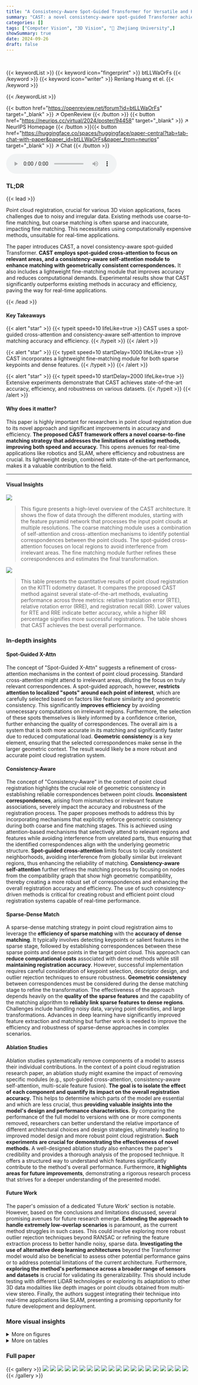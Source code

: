```yaml
---
title: "A Consistency-Aware Spot-Guided Transformer for Versatile and Hierarchical Point Cloud Registration"
summary: "CAST: a novel consistency-aware spot-guided Transformer achieves state-of-the-art accuracy and efficiency in point cloud registration."
categories: []
tags: ["Computer Vision", "3D Vision", "🏢 Zhejiang University",]
showSummary: true
date: 2024-09-26
draft: false
---
```


<br>

{{< keywordList >}}
{{< keyword icon="fingerprint" >}} btLLWaOrFs {{< /keyword >}}
{{< keyword icon="writer" >}} Renlang Huang et el. {{< /keyword >}}
 
{{< /keywordList >}}

{{< button href="https://openreview.net/forum?id=btLLWaOrFs" target="_blank" >}}
↗ OpenReview
{{< /button >}}
{{< button href="https://neurips.cc/virtual/2024/poster/94458" target="_blank" >}}
↗ NeurIPS Homepage
{{< /button >}}{{< button href="https://huggingface.co/spaces/huggingface/paper-central?tab=tab-chat-with-paper&paper_id=btLLWaOrFs&paper_from=neurips" target="_blank" >}}
↗ Chat
{{< /button >}}



<audio controls>
    <source src="https://ai-paper-reviewer.com/btLLWaOrFs/podcast.wav" type="audio/wav">
    Your browser does not support the audio element.
</audio>


### TL;DR


{{< lead >}}

Point cloud registration, crucial for various 3D vision applications, faces challenges due to noisy and irregular data.  Existing methods use coarse-to-fine matching, but coarse matching is often sparse and inaccurate, impacting fine matching.  This necessitates using computationally expensive methods, unsuitable for real-time applications. 

The paper introduces CAST, a novel consistency-aware spot-guided Transformer.  **CAST employs spot-guided cross-attention to focus on relevant areas, and a consistency-aware self-attention module to enhance matching with geometrically consistent correspondences.**  It also includes a lightweight fine-matching module that improves accuracy and reduces computational demands. Experimental results show that CAST significantly outperforms existing methods in accuracy and efficiency, paving the way for real-time applications.

{{< /lead >}}


#### Key Takeaways

{{< alert "star" >}}
{{< typeit speed=10 lifeLike=true >}} CAST uses a spot-guided cross-attention and consistency-aware self-attention to improve matching accuracy and efficiency. {{< /typeit >}}
{{< /alert >}}

{{< alert "star" >}}
{{< typeit speed=10 startDelay=1000 lifeLike=true >}} CAST incorporates a lightweight fine-matching module for both sparse keypoints and dense features. {{< /typeit >}}
{{< /alert >}}

{{< alert "star" >}}
{{< typeit speed=10 startDelay=2000 lifeLike=true >}} Extensive experiments demonstrate that CAST achieves state-of-the-art accuracy, efficiency, and robustness on various datasets. {{< /typeit >}}
{{< /alert >}}

#### Why does it matter?
This paper is highly important for researchers in point cloud registration due to its novel approach and significant improvements in accuracy and efficiency.  **The proposed CAST framework offers a novel coarse-to-fine matching strategy that addresses the limitations of existing methods, improving both speed and accuracy.**  This opens avenues for real-time applications like robotics and SLAM, where efficiency and robustness are crucial.  Its lightweight design, combined with state-of-the-art performance, makes it a valuable contribution to the field.

------
#### Visual Insights



![](https://ai-paper-reviewer.com/btLLWaOrFs/figures_3_1.jpg)

> This figure presents a high-level overview of the CAST architecture. It shows the flow of data through the different modules, starting with the feature pyramid network that processes the input point clouds at multiple resolutions.  The coarse matching module uses a combination of self-attention and cross-attention mechanisms to identify potential correspondences between the point clouds. The spot-guided cross-attention focuses on local regions to avoid interference from irrelevant areas. The fine matching module further refines these correspondences and estimates the final transformation.





![](https://ai-paper-reviewer.com/btLLWaOrFs/tables_7_1.jpg)

> This table presents the quantitative results of point cloud registration on the KITTI odometry dataset.  It compares the proposed CAST method against several state-of-the-art methods, evaluating performance across three metrics: relative translation error (RTE), relative rotation error (RRE), and registration recall (RR). Lower values for RTE and RRE indicate better accuracy, while a higher RR percentage signifies more successful registrations. The table shows that CAST achieves the best overall performance.





### In-depth insights


#### Spot-Guided X-Attn
The concept of "Spot-Guided X-Attn" suggests a refinement of cross-attention mechanisms in the context of point cloud processing.  Standard cross-attention might attend to irrelevant areas, diluting the focus on truly relevant correspondences.  A spot-guided approach, however, **restricts attention to localized "spots" around each point of interest**, which are carefully selected based on factors like feature similarity and geometric consistency. This significantly **improves efficiency** by avoiding unnecessary computations on irrelevant regions.  Furthermore, the selection of these spots themselves is likely informed by a confidence criterion, further enhancing the quality of correspondences. The overall aim is a system that is both more accurate in its matching and significantly faster due to reduced computational load. **Geometric consistency** is a key element, ensuring that the selected correspondences make sense in the larger geometric context.  The result would likely be a more robust and accurate point cloud registration system.

#### Consistency-Aware
The concept of "Consistency-Aware" in the context of point cloud registration highlights the crucial role of geometric consistency in establishing reliable correspondences between point clouds.  **Inconsistent correspondences**, arising from mismatches or irrelevant feature associations, severely impact the accuracy and robustness of the registration process.  The paper proposes methods to address this by incorporating mechanisms that explicitly enforce geometric consistency during both coarse and fine matching stages.  This is achieved using attention-based mechanisms that selectively attend to relevant regions and features while avoiding interference from unrelated parts, thus ensuring that the identified correspondences align with the underlying geometric structure.  **Spot-guided cross-attention** limits focus to locally consistent neighborhoods, avoiding interference from globally similar but irrelevant regions, thus enhancing the reliability of matching.  **Consistency-aware self-attention** further refines the matching process by focusing on nodes from the compatibility graph that show high geometric compatibility, thereby creating a more robust set of correspondences and enhancing the overall registration accuracy and efficiency.  The use of such consistency-driven methods is critical for creating robust and efficient point cloud registration systems capable of real-time performance.

#### Sparse-Dense Match
A sparse-dense matching strategy in point cloud registration aims to leverage the **efficiency of sparse matching** with the **accuracy of dense matching**.  It typically involves detecting keypoints or salient features in the sparse stage, followed by establishing correspondences between these sparse points and dense points in the target point cloud.  This approach can **reduce computational costs** associated with dense methods while still **maintaining registration accuracy**.  However, successful implementation requires careful consideration of keypoint selection, descriptor design, and outlier rejection techniques to ensure robustness.  **Geometric consistency** between correspondences must be considered during the dense matching stage to refine the transformation.  The effectiveness of the approach depends heavily on the **quality of the sparse features** and the capability of the matching algorithm to **reliably link sparse features to dense regions**.  Challenges include handling noisy data, varying point densities, and large transformations.  Advances in deep learning have significantly improved feature extraction and matching but further work is needed to improve the efficiency and robustness of sparse-dense approaches in complex scenarios.

#### Ablation Studies
Ablation studies systematically remove components of a model to assess their individual contributions.  In the context of a point cloud registration research paper, an ablation study might examine the impact of removing specific modules (e.g., spot-guided cross-attention, consistency-aware self-attention, multi-scale feature fusion).  **The goal is to isolate the effect of each component and quantify its impact on the overall registration accuracy.** This helps to determine which parts of the model are essential and which are less crucial, thus **providing valuable insights into the model's design and performance characteristics.**  By comparing the performance of the full model to versions with one or more components removed, researchers can better understand the relative importance of different architectural choices and design strategies, ultimately leading to improved model design and more robust point cloud registration.  **Such experiments are crucial for demonstrating the effectiveness of novel methods.** A well-designed ablation study also enhances the paper's credibility and provides a thorough analysis of the proposed technique.  It offers a structured way to understand which features significantly contribute to the method's overall performance.  Furthermore, **it highlights areas for future improvements**, demonstrating a rigorous research process that strives for a deeper understanding of the presented model.

#### Future Work
The paper's omission of a dedicated 'Future Work' section is notable.  However, based on the conclusions and limitations discussed, several promising avenues for future research emerge.  **Extending the approach to handle extremely low-overlap scenarios** is paramount, as the current method struggles in such cases.  This could involve exploring more robust outlier rejection techniques beyond RANSAC or refining the feature extraction process to better handle noisy, sparse data.  **Investigating the use of alternative deep learning architectures** beyond the Transformer model would also be beneficial to assess other potential performance gains or to address potential limitations of the current architecture.  Furthermore, **exploring the method's performance across a broader range of sensors and datasets** is crucial for validating its generalizability.  This should include testing with different LiDAR technologies or exploring its adaptation to other 3D data modalities like depth images or point clouds obtained from multi-view stereo. Finally, the authors suggest integrating their technique into real-time applications like SLAM, presenting a promising opportunity for future development and deployment.


### More visual insights

<details>
<summary>More on figures
</summary>


![](https://ai-paper-reviewer.com/btLLWaOrFs/figures_4_1.jpg)

> This figure illustrates the concepts of consistency-aware self-attention and spot-guided cross-attention. The left panel shows how these attention mechanisms work by focusing on specific nodes (spots) and salient nodes, respectively, to avoid interference from irrelevant areas. The right panel visually compares global cross-attention with spot-guided cross-attention, demonstrating the effectiveness of spot-guided cross-attention in selecting relevant features for matching.


![](https://ai-paper-reviewer.com/btLLWaOrFs/figures_7_1.jpg)

> This figure showcases three qualitative examples of point cloud registration on the KITTI dataset using the proposed CAST method.  It visually demonstrates the different stages of the process: initial point clouds with detected keypoints highlighted, the matching of these keypoints between the source and target frames, and the final aligned point clouds after pose estimation. While some outliers remain, the overall alignment is highly accurate.


![](https://ai-paper-reviewer.com/btLLWaOrFs/figures_14_1.jpg)

> This figure shows the detailed architecture of the KPConv-based feature pyramid network used in the CAST model.  It consists of an encoder-decoder structure. The encoder downsamples the point cloud features through several KPConv and ResBlock layers, while the decoder upsamples the features back to the original resolution.  The specific number of layers and channels are indicated in the diagram.


![](https://ai-paper-reviewer.com/btLLWaOrFs/figures_15_1.jpg)

> This figure shows the detailed architecture of the consistency-aware spot-guided transformer used for coarse feature matching in the paper.  It highlights the multi-scale feature fusion, spot-guided cross-attention, and consistency-aware self-attention modules. The process starts with semi-dense and coarse features which go through multiple blocks. Each block includes a self-attention module focusing on salient nodes and a cross-attention module focusing on neighboring spots to aggregate features.  Finally, a linear attention module integrates the multi-scale features to produce matching scores.


![](https://ai-paper-reviewer.com/btLLWaOrFs/figures_15_2.jpg)

> This figure illustrates the architecture of the attentive keypoint detector and descriptor used in the CAST model.  It shows how grouped features (from multiple points in a local neighborhood) are processed through multiple Multilayer Perceptrons (MLPs) and operations such as maxpooling, product, sum, softmax, and softplus to generate attentive scores and ultimately keypoints and their corresponding descriptors.  The uncertainty of each detected keypoint is also estimated.


![](https://ai-paper-reviewer.com/btLLWaOrFs/figures_21_1.jpg)

> This figure shows three examples of point cloud registration on the KITTI dataset using the proposed method.  Each example is displayed across three columns showing the source and target point clouds with detected keypoints highlighted, the sparse keypoint correspondences, and the final pose-aligned point clouds. The keypoints are selected for being located at distinctive features like corners and edges.  While some outliers remain, their error is small enough that accurate registration is still achieved.


![](https://ai-paper-reviewer.com/btLLWaOrFs/figures_21_2.jpg)

> This figure compares the qualitative registration results of four different methods (CoFiNet, GeoTransformer, RoITr, and CAST) against the ground truth on the 3DMatch dataset. Five example pairs of point clouds are shown, with each row illustrating a different pair.  Each column shows the results of a different method, demonstrating the accuracy and robustness of the proposed CAST method compared to others.


</details>




<details>
<summary>More on tables
</summary>


![](https://ai-paper-reviewer.com/btLLWaOrFs/tables_8_1.jpg)
> This table presents a comparison of different methods for indoor RGB-D point cloud registration on two datasets: 3DMatch and 3DLoMatch.  The results are given as registration recall percentages for different numbers of sample points (5000, 2500, 1000, 500, and 250), and the average registration recall across all sample sizes is also provided.  The time taken for each method is listed in the final column.  This allows for the comparison of performance and computational efficiency across various state-of-the-art approaches.

![](https://ai-paper-reviewer.com/btLLWaOrFs/tables_8_2.jpg)
> This table presents the quantitative results of point cloud registration on the nuScenes dataset.  It compares the proposed CAST method against several other methods, both traditional and learning-based, using three key metrics: relative translation error (RTE), relative rotation error (RRE), and registration recall (RR).  Lower values of RTE and RRE indicate better accuracy, while a higher RR indicates better overall registration performance.

![](https://ai-paper-reviewer.com/btLLWaOrFs/tables_9_1.jpg)
> This table presents the ablation study results of the coarse matching module on two indoor datasets, 3DMatch and 3DLoMatch.  Five different configurations are compared, each removing one or more components of the proposed consistency-aware spot-guided Transformer (CAST) architecture. The components evaluated are multi-scale feature fusion (MS), spot-guided cross-attention (SG), consistency-aware self-attention (CA), and overlap prediction (OV). The results show the impact of each component on the performance metrics: patch inlier ratio (PIR), patch matching recall (PMR), and registration recall (RR).

![](https://ai-paper-reviewer.com/btLLWaOrFs/tables_9_2.jpg)
> This table presents the ablation study results on the KITTI dataset for the fine matching module of the CAST method. It shows the impact of removing different components of the fine matching module on the registration performance, measured by RTE (Relative Translation Error), RRE (Relative Rotation Error), and RR (Registration Recall). The results demonstrate the importance of each component for achieving high accuracy and robustness in point cloud registration.

![](https://ai-paper-reviewer.com/btLLWaOrFs/tables_16_1.jpg)
> This table shows the hyperparameters used in the CAST model for three different datasets: 3DMatch, KITTI, and nuScenes.  The hyperparameters control various aspects of the model, including the size of overlapping regions considered during coarse matching, the thresholds for determining geometric compatibility between correspondences, and the radius used for dense matching.  The values differ across datasets due to differences in the characteristics of the data (e.g., density, scale).

![](https://ai-paper-reviewer.com/btLLWaOrFs/tables_16_2.jpg)
> This table presents a comparison of different methods for point cloud registration on indoor RGBD datasets (3DMatch and 3DLoMatch).  The comparison includes registration recall at various downsampling levels (5000, 2500, 1000, 500, 250 points) for both datasets. It also provides the average recall and runtime (in seconds) for each method.  The results showcase the performance of various state-of-the-art methods and the proposed CAST method on these challenging datasets.

![](https://ai-paper-reviewer.com/btLLWaOrFs/tables_18_1.jpg)
> This table presents a comparison of different methods' performance on the 3DMatch dataset in terms of inlier ratio and feature matching recall.  The inlier ratio represents the percentage of correctly matched points, while the feature matching recall indicates the percentage of correctly matched features. Different sample sizes (5000, 2500, 1000, 500, and 250) are used for evaluation, allowing for a comprehensive assessment across varying data scales. The table is divided into two sections: descriptor-based methods and correspondence-based methods, providing a clear comparison between the two approaches.

![](https://ai-paper-reviewer.com/btLLWaOrFs/tables_18_2.jpg)
> This table presents a comparison of different methods on two indoor RGB-D point cloud datasets: 3DMatch and 3DLoMatch.  The results are shown for different numbers of sampled points (5000, 2500, 1000, 500, 250) and indicate the registration recall percentage achieved by each method. The table is useful for understanding the relative performance of different registration approaches, particularly in scenarios with varying data density.

![](https://ai-paper-reviewer.com/btLLWaOrFs/tables_19_1.jpg)
> This table presents a comparison of different point cloud registration methods on two indoor RGBD datasets: 3DMatch and 3DLoMatch.  The metrics used for comparison are Registration Recall (RR), Relative Translation Error (RTE), and Relative Rotation Error (RRE).  Lower values for RTE and RRE, and higher values for RR indicate better performance. The table shows that the proposed CAST method outperforms other methods on both datasets.

![](https://ai-paper-reviewer.com/btLLWaOrFs/tables_19_2.jpg)
> This table shows the standard deviations of different metrics (RR, IR, FMR, PIR, PMR, RTE, RRE) for the CAST model across three datasets (3DMatch, KITTI, and nuScenes).  These standard deviations represent the variability observed in the results when the experiments are repeated multiple times. Lower standard deviations indicate more stable and reliable results.

![](https://ai-paper-reviewer.com/btLLWaOrFs/tables_20_1.jpg)
> This table presents the results of a generalization experiment conducted to evaluate the generalizability of different point cloud registration methods.  The experiment involved generalizing from the KITTI dataset (using Velodyne-64 3D LiDAR) to the ETH dataset (using Hokuyo 2D LiDAR), which represent different LiDAR sensors.  The table shows the translation error (RTE), rotation error (RRE), and registration recall (RR) for various methods, including the proposed CAST method with and without different components (CGE, SM, UDA).  This demonstrates how well the methods perform on an unseen dataset.

</details>




### Full paper

{{< gallery >}}
<img src="https://ai-paper-reviewer.com/btLLWaOrFs/1.png" class="grid-w50 md:grid-w33 xl:grid-w25" />
<img src="https://ai-paper-reviewer.com/btLLWaOrFs/2.png" class="grid-w50 md:grid-w33 xl:grid-w25" />
<img src="https://ai-paper-reviewer.com/btLLWaOrFs/3.png" class="grid-w50 md:grid-w33 xl:grid-w25" />
<img src="https://ai-paper-reviewer.com/btLLWaOrFs/4.png" class="grid-w50 md:grid-w33 xl:grid-w25" />
<img src="https://ai-paper-reviewer.com/btLLWaOrFs/5.png" class="grid-w50 md:grid-w33 xl:grid-w25" />
<img src="https://ai-paper-reviewer.com/btLLWaOrFs/6.png" class="grid-w50 md:grid-w33 xl:grid-w25" />
<img src="https://ai-paper-reviewer.com/btLLWaOrFs/7.png" class="grid-w50 md:grid-w33 xl:grid-w25" />
<img src="https://ai-paper-reviewer.com/btLLWaOrFs/8.png" class="grid-w50 md:grid-w33 xl:grid-w25" />
<img src="https://ai-paper-reviewer.com/btLLWaOrFs/9.png" class="grid-w50 md:grid-w33 xl:grid-w25" />
<img src="https://ai-paper-reviewer.com/btLLWaOrFs/10.png" class="grid-w50 md:grid-w33 xl:grid-w25" />
<img src="https://ai-paper-reviewer.com/btLLWaOrFs/11.png" class="grid-w50 md:grid-w33 xl:grid-w25" />
<img src="https://ai-paper-reviewer.com/btLLWaOrFs/12.png" class="grid-w50 md:grid-w33 xl:grid-w25" />
<img src="https://ai-paper-reviewer.com/btLLWaOrFs/13.png" class="grid-w50 md:grid-w33 xl:grid-w25" />
<img src="https://ai-paper-reviewer.com/btLLWaOrFs/14.png" class="grid-w50 md:grid-w33 xl:grid-w25" />
<img src="https://ai-paper-reviewer.com/btLLWaOrFs/15.png" class="grid-w50 md:grid-w33 xl:grid-w25" />
<img src="https://ai-paper-reviewer.com/btLLWaOrFs/16.png" class="grid-w50 md:grid-w33 xl:grid-w25" />
<img src="https://ai-paper-reviewer.com/btLLWaOrFs/17.png" class="grid-w50 md:grid-w33 xl:grid-w25" />
<img src="https://ai-paper-reviewer.com/btLLWaOrFs/18.png" class="grid-w50 md:grid-w33 xl:grid-w25" />
<img src="https://ai-paper-reviewer.com/btLLWaOrFs/19.png" class="grid-w50 md:grid-w33 xl:grid-w25" />
<img src="https://ai-paper-reviewer.com/btLLWaOrFs/20.png" class="grid-w50 md:grid-w33 xl:grid-w25" />
{{< /gallery >}}